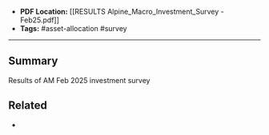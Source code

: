 
- **PDF Location:** [[RESULTS Alpine_Macro_Investment_Survey - Feb25.pdf]]
- **Tags:** #asset-allocation #survey 

---
## Summary

Results of AM Feb 2025 investment survey
## Related
- 


